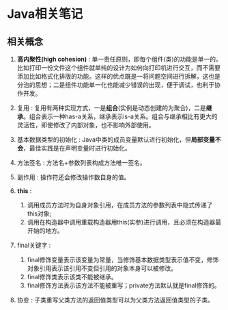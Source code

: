 # Java相关笔记

## 相关概念

1. **高内聚性(high cohesion)** : 单一责任原则，即每个组件(类)的功能是单一的。比如打印一份文件这个组件就单纯的设计为如何向打印机进行交互，而不需要添加比如格式化排版的功能。这样的优点既是一将问题空间进行拆解，这也是分治的思想；二是组件功能单一化也能减少错误的出现，便于调试，也利于协作开发。

2. 复用 : 复用有两种实现方式，一是**组合**(实例是动态创建的为聚合)，二是**继承**。组合表示一种has-a关系，继承表示is-a关系。组合与继承相比有更大的灵活性，即使修改了内部对象，也不影响外部使用。

3. 基本数据类型的初始化 : Java中类的成员变量默认进行初始化，但**局部变量不会**，最佳实践是在声明变量时进行初始化。

4. 方法签名 : 方法名+参数列表构成方法唯一签名。

5. 副作用 : 操作符还会修改操作数自身的值。

6. **this** :
    1. 调用成员方法时为自身对象引用，在成员方法的参数列表中隐式传递了this对象;  
    2. 调用在构造器中调用重载构造器用this(实参)进行调用，且必须在构造器最开始的地方。

7. final关键字 :
    1. final修饰变量表示该变量为常量，当修饰基本数据类型表示值不变，修饰对象引用表示该引用不变但引用的对象本身可以被修改。
    2. final修饰类表示该类不能被继承。
    3. final修饰方法表示该方法不能被重写；private方法默认就是final修饰的。

8. 协变 : 子类重写父类方法的返回值类型可以为父类方法返回值类型的子类。
